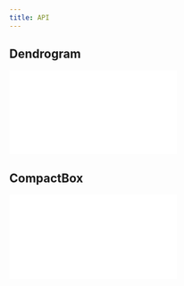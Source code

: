 ```yaml
---
title: API
---
```


## Dendrogram

<embed src="@/docs/api/treeGraphLayout/dendrogram.zh.md"></embed>

## CompactBox

<embed src="@/docs/api/treeGraphLayout/compactBox.zh.md"></embed>

